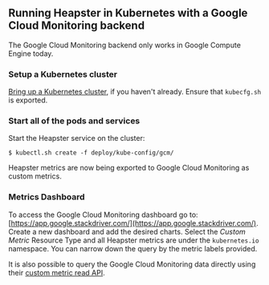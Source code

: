 ## Running Heapster in Kubernetes with a Google Cloud Monitoring backend

The Google Cloud Monitoring backend only works in Google Compute Engine today.

### Setup a Kubernetes cluster
[Bring up a Kubernetes cluster](https://github.com/GoogleCloudPlatform/kubernetes), if you haven't already. Ensure that `kubecfg.sh` is exported.

### Start all of the pods and services

Start the Heapster service on the cluster:

```shell
$ kubectl.sh create -f deploy/kube-config/gcm/
```

Heapster metrics are now being exported to Google Cloud Monitoring as custom metrics.

### Metrics Dashboard
To access the Google Cloud Monitoring dashboard go to: [https://app.google.stackdriver.com/](https://app.google.stackdriver.com/). Create a new dashboard and add the desired charts. Select the *Custom Metric* Resource Type and all Heapster metrics are under the `kubernetes.io` namespace. You can narrow down the query by the metric labels provided.

It is also possible to query the Google Cloud Monitoring data directly using their [custom metric read API](https://cloud.google.com/monitoring/v2beta2/timeseries/list).
